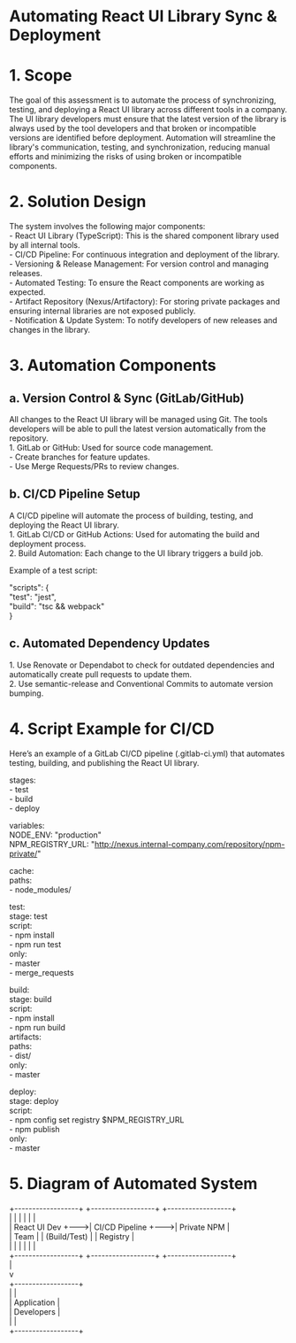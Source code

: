 # Automating React UI Library Sync & Deployment

# **1\. Scope**

The goal of this assessment is to automate the process of synchronizing, testing, and deploying a React UI library across different tools in a company. The UI library developers must ensure that the latest version of the library is always used by the tool developers and that broken or incompatible versions are identified before deployment. Automation will streamline the library's communication, testing, and synchronization, reducing manual efforts and minimizing the risks of using broken or incompatible components.

# **2\. Solution Design**

The system involves the following major components:  
\- React UI Library (TypeScript): This is the shared component library used by all internal tools.  
\- CI/CD Pipeline: For continuous integration and deployment of the library.  
\- Versioning & Release Management: For version control and managing releases.  
\- Automated Testing: To ensure the React components are working as expected.  
\- Artifact Repository (Nexus/Artifactory): For storing private packages and ensuring internal libraries are not exposed publicly.  
\- Notification & Update System: To notify developers of new releases and changes in the library.

# **3\. Automation Components**

## **a. Version Control & Sync (GitLab/GitHub)**

All changes to the React UI library will be managed using Git. The tools developers will be able to pull the latest version automatically from the repository.  
1\. GitLab or GitHub: Used for source code management.  
\- Create branches for feature updates.  
\- Use Merge Requests/PRs to review changes.

## **b. CI/CD Pipeline Setup**

A CI/CD pipeline will automate the process of building, testing, and deploying the React UI library.  
1\. GitLab CI/CD or GitHub Actions: Used for automating the build and deployment process.  
2\. Build Automation: Each change to the UI library triggers a build job.

Example of a test script:

"scripts": {  
  "test": "jest",  
  "build": "tsc && webpack"  
}

## **c. Automated Dependency Updates**

1\. Use Renovate or Dependabot to check for outdated dependencies and automatically create pull requests to update them.  
2\. Use semantic-release and Conventional Commits to automate version bumping.

# **4\. Script Example for CI/CD**

Here’s an example of a GitLab CI/CD pipeline (.gitlab-ci.yml) that automates testing, building, and publishing the React UI library.

stages:  
  \- test  
  \- build  
  \- deploy

variables:  
  NODE\_ENV: "production"  
  NPM\_REGISTRY\_URL: "http://nexus.internal-company.com/repository/npm-private/"

cache:  
  paths:  
    \- node\_modules/

test:  
  stage: test  
  script:  
    \- npm install  
    \- npm run test  
  only:  
    \- master  
    \- merge\_requests

build:  
  stage: build  
  script:  
    \- npm install  
    \- npm run build  
  artifacts:  
    paths:  
      \- dist/  
  only:  
    \- master

deploy:  
  stage: deploy  
  script:  
    \- npm config set registry $NPM\_REGISTRY\_URL  
    \- npm publish  
  only:  
    \- master

# **5\. Diagram of Automated System**

\+------------------+    \+------------------+    \+------------------+  
|                  |    |                  |    |                  |  
|   React UI Dev   \+---\>|  CI/CD Pipeline   \+---\>|  Private NPM      |  
|   Team           |    |  (Build/Test)     |    |  Registry         |  
|                  |    |                  |    |                  |  
\+------------------+    \+------------------+    \+------------------+  
                            |  
                            v  
                     \+------------------+  
                     |                  |  
                     |   Application    |  
                     |   Developers     |  
                     |                  |  
                     \+------------------+  
